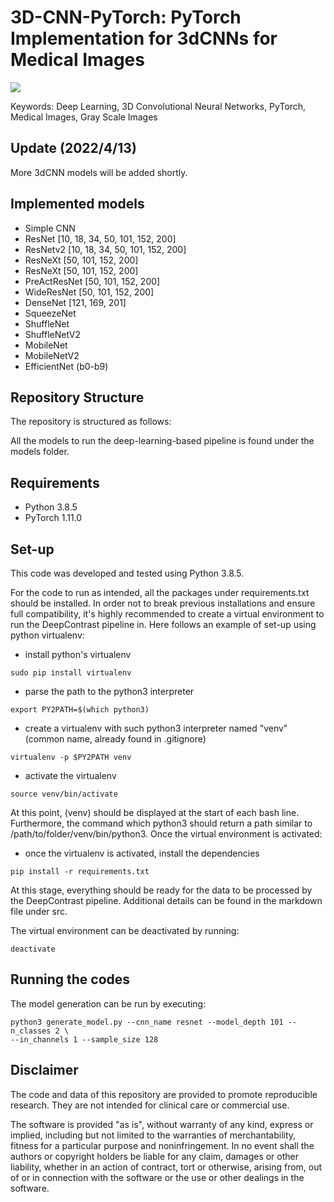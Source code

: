 # 3D-CNN-PyTorch: PyTorch Implementation for 3dCNNs for Medical Images
<a href="https://opensource.org/licenses/MIT"><img src="https://img.shields.io/badge/License-MIT-yellow.svg"></a>

Keywords: Deep Learning, 3D Convolutional Neural Networks, PyTorch, Medical Images, Gray Scale Images

## Update (2022/4/13)

More 3dCNN models will be added shortly.

## Implemented models

 - Simple CNN
 - ResNet [10, 18, 34, 50, 101, 152, 200]
 - ResNetv2 [10, 18, 34, 50, 101, 152, 200]
 - ResNeXt [50, 101, 152, 200]
 - ResNeXt [50, 101, 152, 200]
 - PreActResNet [50, 101, 152, 200]
 - WideResNet [50, 101, 152, 200]
 - DenseNet [121, 169, 201]
 - SqueezeNet
 - ShuffleNet
 - ShuffleNetV2
 - MobileNet 
 - MobileNetV2
 - EfficientNet (b0-b9)

## Repository Structure

The repository is structured as follows:

All the models to run the deep-learning-based pipeline is found under the models folder.

## Requirements

* Python 3.8.5
* PyTorch 1.11.0

## Set-up

This code was developed and tested using Python 3.8.5.

For the code to run as intended, all the packages under requirements.txt should be installed. In order not to break previous installations and ensure full compatibility, it's highly recommended to create a virtual environment to run the DeepContrast pipeline in. Here follows an example of set-up using python virtualenv:

* install python's virtualenv
```
sudo pip install virtualenv
```
* parse the path to the python3 interpreter
```
export PY2PATH=$(which python3)
```
* create a virtualenv with such python3 interpreter named "venv"
(common name, already found in .gitignore)
```
virtualenv -p $PY2PATH venv 
```
* activate the virtualenv
```
source venv/bin/activate
```
At this point, (venv) should be displayed at the start of each bash line. Furthermore, the command which python3 should return a path similar to /path/to/folder/venv/bin/python3. Once the virtual environment is activated:

* once the virtualenv is activated, install the dependencies
```
pip install -r requirements.txt
```
At this stage, everything should be ready for the data to be processed by the DeepContrast pipeline. Additional details can be found in the markdown file under src.

The virtual environment can be deactivated by running:
```
deactivate
```

## Running the codes

The model generation can be run by executing:

```
python3 generate_model.py --cnn_name resnet --model_depth 101 --n_classes 2 \
--in_channels 1 --sample_size 128
```

## Disclaimer

The code and data of this repository are provided to promote reproducible research. They are not intended for clinical care or commercial use.

The software is provided "as is", without warranty of any kind, express or implied, including but not limited to the warranties of merchantability, fitness for a particular purpose and noninfringement. In no event shall the authors or copyright holders be liable for any claim, damages or other liability, whether in an action of contract, tort or otherwise, arising from, out of or in connection with the software or the use or other dealings in the software.
